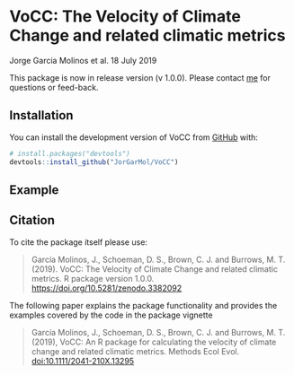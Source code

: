 
<!-- README.md is generated from README.Rmd. Please edit that file -->

# VoCC: The Velocity of Climate Change and related climatic metrics

<!-- badges: start -->

<!-- badges: end -->

Jorge Garcia Molinos et al. 18 July 2019

This package is now in release version (v 1.0.0). Please contact
[me](jorgegmolinos@arc.hokudai.ac.jp) for questions or feed-back.

## Installation

You can install the development version of VoCC from
[GitHub](https://github.com/) with:

``` r
# install.packages("devtools")
devtools::install_github("JorGarMol/VoCC")
```

## Example

## Citation

To cite the package itself please use:

> García Molinos, J., Schoeman, D. S., Brown, C. J. and Burrows, M. T.
> (2019). VoCC: The Velocity of Climate Change and related climatic
> metrics. R package version 1.0.0.
> <https://doi.org/10.5281/zenodo.3382092>

The following paper explains the package functionality and provides the
examples covered by the code in the package vignette

> García Molinos, J., Schoeman, D. S., Brown, C. J. and Burrows, M. T.
> (2019), VoCC: An R package for calculating the velocity of climate
> change and related climatic metrics. Methods Ecol Evol.
> <doi:10.1111/2041-210X.13295>
